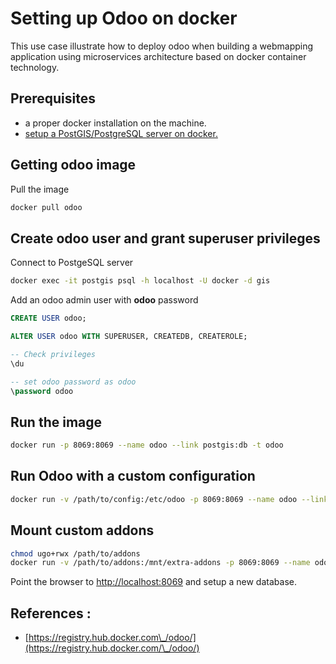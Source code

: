# Setting up Odoo on docker

This use case illustrate how to deploy odoo when building a webmapping application using microservices architecture based on docker container technology.

## Prerequisites

- a proper docker installation on the machine.
- [setup a PostGIS/PostgreSQL server on docker.](./postgis-on-docker.md) 

## Getting odoo image

Pull the image
```bash
docker pull odoo
```

## Create odoo user and grant superuser privileges

Connect to PostgeSQL server 
```bash
docker exec -it postgis psql -h localhost -U docker -d gis
```

Add an odoo admin user with **odoo** password
```sql
CREATE USER odoo;

ALTER USER odoo WITH SUPERUSER, CREATEDB, CREATEROLE;

-- Check privileges
\du

-- set odoo password as odoo
\password odoo

```

## Run the image

```bash
docker run -p 8069:8069 --name odoo --link postgis:db -t odoo
```

## Run Odoo with a custom configuration

```bash
docker run -v /path/to/config:/etc/odoo -p 8069:8069 --name odoo --link postgis:db -t odoo
```

## Mount custom addons

```bash
chmod ugo+rwx /path/to/addons
docker run -v /path/to/addons:/mnt/extra-addons -p 8069:8069 --name odoo --link postgis:db -t odoo
```


Point the browser to [http://localhost:8069](http://localhost:8069) and setup a new database.


## References : 

- [https://registry.hub.docker.com\_/odoo/](https://registry.hub.docker.com/\_/odoo/)


